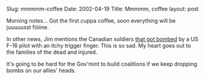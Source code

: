 Slug: mmmmm-coffee
Date: 2002-04-19
Title: Mmmmm, coffee
layout: post

Morning notes... Got the first cuppa coffee, soon everything will be juuuuusst fiiiiine.

In other news, Jim mentions the Canadian soldiers <a href="http://www.canoe.ca/CNEWSAttack0204/18_cdntroops-cp.html">that got bombed</a> by a US F-16 pilot with an itchy trigger finger. This is so sad. My heart goes out to the families of the dead and injured.

It&#39;s going to be hard for the Gov&#39;mint to build coalitions if we keep dropping bombs on our allies&#39; heads.
